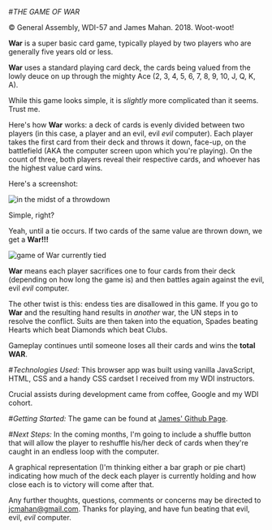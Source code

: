 #*THE GAME OF WAR*

&copy; General Assembly, WDI-57 and James Mahan. 2018. Woot-woot!

**War** is a super basic card game, typically played by two players who are generally five years old or less. 

**War** uses a standard playing card deck, the cards being valued from the lowly deuce on up through the mighty Ace (2, 3, 4, 5, 6, 7, 8, 9, 10, J, Q, K, A).

While this game looks simple, it is *slightly* more complicated than it seems. Trust me. 

Here's how **War** works: a deck of cards is evenly divided between two players (in this case, a player and an evil, evil *evil* computer). Each player takes the first card from their deck and throws it down, face-up, on the battlefield (AKA the computer screen upon which you're playing). On the count of three, both players reveal their respective cards, and whoever has the highest value card wins. 

Here's a screenshot: 

![in the midst of a throwdown](https://i.imgur.com/hOzp0qU.png "player losing to computer")

Simple, right?

Yeah, until a tie occurs. If two cards of the same value are thrown down, we get a **War!!!** 

![game of War currently tied](https://i.imgur.com/waeYIgW.png "tied game of War")

**War** means each player sacrifices one to four cards from their deck (depending on how long the game is) and then battles again against the evil, evil *evil* computer.

The other twist is this: endess ties are disallowed in this game. If you go to **War** and the resulting hand results in *another* war, the UN steps in to resolve the conflict. Suits are then taken into the equation, Spades beating Hearts which beat Diamonds which beat Clubs. 

Gameplay continues until someone loses all their cards and wins the **total WAR**.

#*Technologies Used:* 
This browser app was built using vanilla JavaScript, HTML, CSS and a handy CSS cardset I received from my WDI instructors. 

Crucial assists during development came from coffee, Google and my WDI cohort. 

#*Getting Started:*
The game can be found at [James' Github Page](https://jcmahan.github.io/game_of_war/). 

#*Next Steps:*
In the coming months, I'm going to include a shuffle button that will allow the player to reshuffle his/her deck of cards when they're caught in an endless loop with the computer.

A graphical representation (I'm thinking either a bar graph or pie chart) indicating how much of the deck each player is currently holding and how close each is to victory will come after that. 

Any further thoughts, questions, comments or concerns may be directed to jcmahan@gmail.com. Thanks for playing, and have fun beating that evil, evil, *evil* computer. 